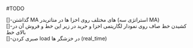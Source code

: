 #TODO

[]-گذاشتن MA های مختلف روی اخزا ها در متاتریدر (استراتژی سه MA)<br>
[]-کشیدن خط صاف روی نمودار لگاریتمی اخزا و خرید در زیر این خط و فروش آن در بالای خط <br>
[]-صبری کردن load در خزشگر ها (real_time)<br>
